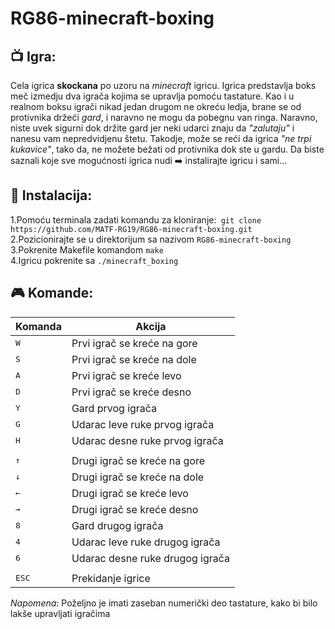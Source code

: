 
# RG86-minecraft-boxing

## :tv: Igra:
Cela igrica **skockana** po uzoru na *minecraft* igricu. Igrica predstavlja boks meč izmedju dva igrača kojima se upravlja pomoću tastature. Kao i u realnom boksu igrači nikad jedan drugom ne okreću ledja, brane se od protivnika držeći *gard*, i naravno ne mogu da pobegnu van ringa. Naravno, niste uvek sigurni dok držite gard jer neki udarci znaju da *"zalutaju"* i nanesu vam nepredvidjenu štetu. Takodje, može se reći da igrica *"ne trpi kukavice"*, tako da, ne možete bežati od protivnika dok ste u gardu. Da biste saznali koje sve mogućnosti igrica nudi :arrow_right: instalirajte igricu i sami...




## :hammer: Instalacija:
1.Pomoću terminala zadati komandu za kloniranje:``` git clone https://github.com/MATF-RG19/RG86-minecraft-boxing.git```     
2.Pozicionirajte se u direktorijum sa nazivom ``RG86-minecraft-boxing``   
3.Pokrenite Makefile komandom ```make```     
4.Igricu pokrenite sa ``./minecraft_boxing``





## :video_game: Komande:
|Komanda   | Akcija  |
|---     |---|
| <kbd>W</kbd>  |Prvi igrač se kreće na gore  |
| <kbd>S</kbd>  |Prvi igrač se kreće na dole  | 
| <kbd>A</kbd>  |Prvi igrač se kreće levo   |
| <kbd>D</kbd>  |Prvi igrač se kreće desno   | 
| <kbd>Y</kbd>  |Gard prvog igrača   |
| <kbd>G</kbd>  |Udarac leve ruke prvog igrača |
| <kbd>H</kbd>  |Udarac desne ruke prvog igrača |
||  ||
|<kbd> ↑ </kbd>  |Drugi igrač se kreće na gore |
|<kbd> ↓ </kbd>  |Drugi igrač se kreće na dole |
|<kbd> ← </kbd>  |Drugi igrač se kreće levo|
|<kbd> → </kbd>  |Drugi igrač se kreće desno|
| <kbd>8</kbd>  |Gard drugog igrača   |
| <kbd>4</kbd>  |Udarac leve ruke drugog igrača |
| <kbd>6</kbd>  |Udarac desne ruke drugog igrača |
|| ||
| <kbd>ESC</kbd>  |Prekidanje igrice|


*Napomena*: Poželjno je imati zaseban numerički deo tastature, kako bi bilo lakše upravljati igračima